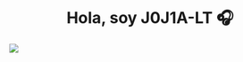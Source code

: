 <div align="center">
<h1 align="center">Hola, soy J0J1A-LT</a> 🎧</h1>
</div>
<img src="https://postimg.cc/rDBGPhcz">
